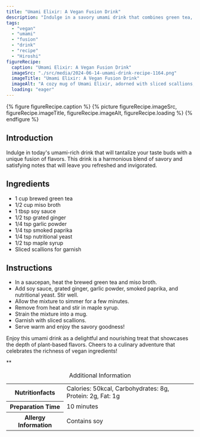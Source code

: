 ```yaml
---
title: "Umami Elixir: A Vegan Fusion Drink"
description: "Indulge in a savory umami drink that combines green tea, miso, and spices for a unique fusion of flavors. This vegan elixir is a satisfying and refreshing beverage."
tags:
  - "vegan"
  - "umami"
  - "fusion"
  - "drink"
  - "recipe"
  - "Hiroshi"
figureRecipe: 
  caption: "Umami Elixir: A Vegan Fusion Drink"
  imageSrc: "./src/media/2024-06-14-umami-drink-recipe-1164.png"
  imageTitle: "Umami Elixir: A Vegan Fusion Drink"
  imageAlt: "A cozy mug of Umami Elixir, adorned with sliced scallions, stands on a simple table setting, exuding vegan umami goodness."
  loading: "eager"
---
```


{% figure figureRecipe.caption %}
{% picture figureRecipe.imageSrc, figureRecipe.imageTitle, figureRecipe.imageAlt, figureRecipe.loading %}
{% endfigure %}

## Introduction

Indulge in today's umami-rich drink that will tantalize your taste buds with a unique fusion of flavors. This drink is a harmonious blend of savory and satisfying notes that will leave you refreshed and invigorated.

## Ingredients

- 1 cup brewed green tea
- 1/2 cup miso broth
- 1 tbsp soy sauce
- 1/2 tsp grated ginger
- 1/4 tsp garlic powder
- 1/4 tsp smoked paprika
- 1/4 tsp nutritional yeast
- 1/2 tsp maple syrup
- Sliced scallions for garnish

## Instructions

- In a saucepan, heat the brewed green tea and miso broth.
- Add soy sauce, grated ginger, garlic powder, smoked paprika, and nutritional yeast. Stir well.
- Allow the mixture to simmer for a few minutes.
- Remove from heat and stir in maple syrup.
- Strain the mixture into a mug.
- Garnish with sliced scallions.
- Serve warm and enjoy the savory goodness!

Enjoy this umami drink as a delightful and nourishing treat that showcases the depth of plant-based flavors. Cheers to a culinary adventure that celebrates the richness of vegan ingredients!

**

<table><caption class='sr-only'>Additional Information</caption><tr><th>Nutritionfacts</th><td>Calories: 50kcal, Carbohydrates: 8g, Protein: 2g, Fat: 1g&nbsp;</td></tr><tr><th>Preparation Time</th><td>10 minutes&nbsp;</td></tr><tr><th>Allergy Information</th><td>Contains soy&nbsp;</td></tr></table>

